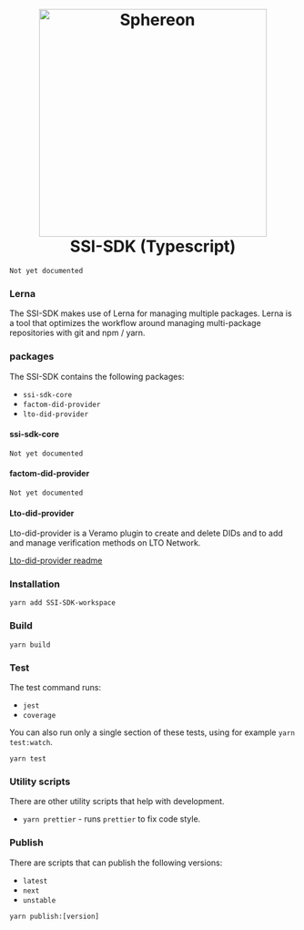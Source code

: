 <!--suppress HtmlDeprecatedAttribute -->
<h1 align="center">
  <br>
  <a href="https://www.sphereon.com"><img src="https://sphereon.com/content/themes/sphereon/assets/img/logo.svg" alt="Sphereon" width="400"></a>
  <br>SSI-SDK (Typescript) 
  <br>
</h1>

`Not yet documented`

### Lerna
The SSI-SDK makes use of Lerna for managing multiple packages. Lerna is a tool that optimizes the workflow around managing multi-package repositories with git and npm / yarn.

### packages
The SSI-SDK contains the following packages:
* `ssi-sdk-core`
* `factom-did-provider`
* `lto-did-provider`
 
#### ssi-sdk-core
`Not yet documented`

#### factom-did-provider
`Not yet documented`

#### Lto-did-provider
Lto-did-provider is a Veramo plugin to create and delete DIDs and to add and manage verification methods on LTO Network.

[Lto-did-provider readme](./packages/lto-did-provider/README.md)

### Installation
```shell
yarn add SSI-SDK-workspace
```

### Build
```shell
yarn build
```

### Test
The test command runs:
* `jest`
* `coverage`

You can also run only a single section of these tests, using for example `yarn test:watch`.
```shell
yarn test
```

### Utility scripts
There are other utility scripts that help with development.

* `yarn prettier` - runs `prettier` to fix code style.

### Publish
There are scripts that can publish the following versions:
* `latest`
* `next`
* `unstable`

```shell
yarn publish:[version]
```
